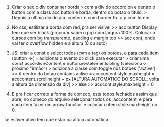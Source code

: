 1. Criar o sec c div container borda > com a div do accordion e dentro o button com a class acc button e borda, dentro do botao o titulo. > Depois a ultima div do acc content e com border tb. > p com lorem.

2. No css, estilizar a borda com red, pra ser visível >> acc button Display tem que ser block (procurar saber o pq) com largura 100%. Colocar o cursos com bg transparente, padding e margin top >> acc cont, onde vai ter o overflow hidden e a altura (0 ou auto)

3. JS: criar a const e select todos (com a tag) os botoes, e para cada item (button =>{ = adicionar o evento do click para executar > criar uma const accordionContent e button.nextelementsibling (seleciona o próximo "irmão") > adiciona a classe com toggle nos botoes ('active') >> if dentro do botao contains active = acccontent.style.maxheight = acccontent.scrollheight + px [ALTURA AUTOMÁTICO DO SCROLL, volta a altura da dimensão da div] >> else >> acccont.style.maxheight = 0

4. E pra ficar correto a forma de comeco, esta todos fechados assim que abre, no comeco do arquivo selecionar todos os .acccontent, e para cada item fazer um arrow function e colocar o item.style.maxheight no 0.

se estiver ativo tem que estar na altura automática 
